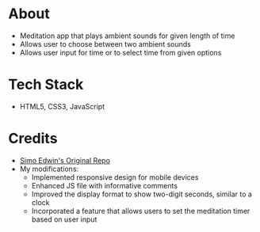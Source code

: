# About
- Meditation app that plays ambient sounds for given length of time
- Allows user to choose between two ambient sounds
- Allows user input for time or to select time from given options

# Tech Stack
- HTML5, CSS3, JavaScript

# Credits
- [Simo Edwin's Original Repo](https://github.com/developedbyed/meditation-app)
- My modifications:
    - Implemented responsive design for mobile devices
    - Enhanced JS file with informative comments
    - Improved the display format to show two-digit seconds, similar to a clock
    - Incorporated a feature that allows users to set the meditation timer based on user input

